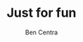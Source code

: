 ---
layout: post
title:  "Just for fun"
author: Ben Centra
tags:	jekyll welcome
cover:  "/assets/instacode.png"
categories: test
---